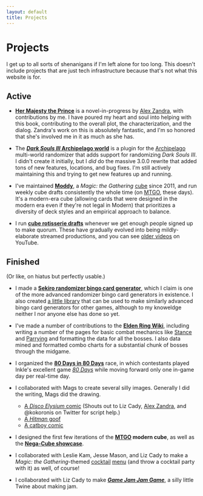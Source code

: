 ```yaml
---
layout: default
title: Projects
---
```


# Projects

I get up to all sorts of shenanigans if I'm left alone for too long. This
doesn't include projects that are just tech infrastructure because that's not
what this website is for.

## Active

* [**Her Majesty the Prince**](https://www.scribblehub.com/series/982373/her-majesty-the-prince/)
  is a novel-in-progress by [Alex Zandra], with contributions by me. I have
  poured my heart and soul into helping with this book, contributing to the
  overall plot, the characterization, and the dialog. Zandra's work on this is
  absolutely fantastic, and I'm so honored that she's involved me in it as much
  as she has.

* The [**_Dark Souls III_ Archipelago world**](https://archipelago.gg/games/Dark%20Souls%20III/info/en)
  is a plugin for the [Archipelago](https://archipelago.gg) multi-world
  randomizer that adds support for randomizing _Dark Souls III_. I didn't
  create it initially, but I _did_ do the massive 3.0.0 rewrite that added
  tons of new features, locations, and bug fixes. I'm still actively
  maintaining this and trying to get new features up and running.

* I've maintained [**Moddy**], a _Magic: the Gathering_ [cube] since 2011, and
  run weekly cube drafts consistently the whole time (on [MTGO], these days).
  It's a modern-era cube (allowing cards that were designed in the modern era
  even if they're not legal in Modern) that prioritizes a diversity of deck
  styles and an empirical approach to balance.

* I run [**cube rotisserie drafts**] whenever we get enough people signed up to
  make quorum. These have gradually evolved into being mildly-elaborate
  streamed productions, and you can see [older videos] on YouTube.

[Alex Zandra]: http://zandravandra.com
[**Moddy**]: https://cubecobra.com/cube/overview/moddy
[cube]: https://luckypaper.co/what-is-a-cube/
[MTGO]: https://www.mtgo.com/
[**cube rotisserie drafts**]: https://moddyrotty.thecleanupstep.com/
[older videos]: https://www.youtube.com/watch?v=Q8uOwzE_AnI&list=PLKAnuqKqTCpJdQahE5clqBp6TRnO3hF3h

## Finished

(Or like, on hiatus but perfectly usable.)

* I made a [**Sekiro randomizer bingo card generator**](/bingo), which I claim
  is one of the more advanced randomizer bingo card generators in existence. I
  also created [a little library](https://github.com/nex3/bingo/) that can be
  used to make similarly advanced bingo card generators for other games,
  although to my knoweldge neither I nor anyone else has done so yet.

* I've made a number of contributions to the
  [**Elden Ring Wiki**](https://eldenring.wiki.fextralife.com/), including
  writing a number of the pages for basic combat mechanics like [Stance] and
  [Parrying] and formatting the data for all the bosses. I also data mined and
  formatted combo charts for a substantial chunk of bosses through the midgame.

* I organized the [**80 Days in 80 Days**](https://80-days-in-80-days.com/)
  race, in which contestants played Inkle's excellent game
  [_80 Days_](https://www.inklestudios.com/80days/) while moving forward only
  one in-game day per real-time day.

* I collaborated with Mags to create several silly images. Generally I did the
  writing, Mags did the drawing.

  * [A *Disco Elysium* comic](/assets/harrier-needs-legs.jpg) (Shouts out to
    Liz Cady, [Alex Zandra], and @kokoronis on Twitter for script help.)
  * [A *Hitman* goof](/assets/untitled-flamingo-game.png)
  * [A catboy comic](/assets/das-catpital.png)

* I designed the first few iterations of the **[MTGO] modern cube**, as well as
  the [**Nega-Cube showcase**].

* I collaborated with Leslie Kam, Jesse Mason, and Liz Cady to make a *Magic:
  the Gathering*-themed [cocktail](/assets/cocktail-menu-1.png)
  [menu](/assets/cocktail-menu-2.png) (and throw a cocktail party with it) as
  well, of course!

* I collaborated with Liz Cady to make [**_Game Jam Jam
  Game_**](/projects/game-jam-jam-game), a silly little Twine about making jam.

[Stance]: https://eldenring.wiki.fextralife.com/Stance
[Parrying]: https://eldenring.wiki.fextralife.com/Parrying
[_80 Days_]: https://www.inklestudios.com/80days/
[this silly little comic]: https://nex3.tumblr.com/post/699213312281477120/once-i-conceived-of-this-i-knew-i-couldnt-rest
[**Nega-Cube showcase**]: https://cubecobra.com/cube/overview/nega-cube